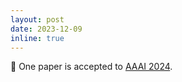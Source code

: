 ```yaml
---
layout: post
date: 2023-12-09
inline: true
---
```


📝 One paper is accepted to [AAAI 2024](https://aaai.org/aaai-conference/).
